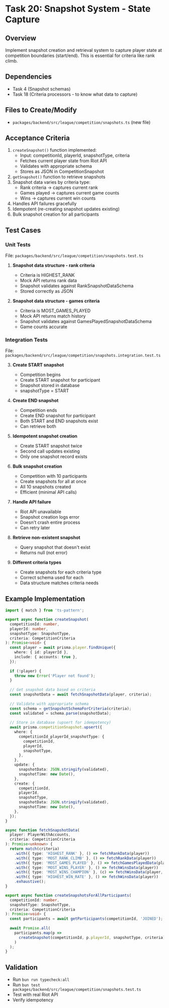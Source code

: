 # Task 20: Snapshot System - State Capture

## Overview
Implement snapshot creation and retrieval system to capture player state at competition boundaries (start/end). This is essential for criteria like rank climb.

## Dependencies
- Task 4 (Snapshot schemas)
- Task 18 (Criteria processors - to know what data to capture)

## Files to Create/Modify
- `packages/backend/src/league/competition/snapshots.ts` (new file)

## Acceptance Criteria
1. `createSnapshot()` function implemented:
   - Input: competitionId, playerId, snapshotType, criteria
   - Fetches current player state from Riot API
   - Validates with appropriate schema
   - Stores as JSON in CompetitionSnapshot
2. `getSnapshot()` function to retrieve snapshots
3. Snapshot data varies by criteria type:
   - Rank criteria → captures current rank
   - Games played → captures current game counts
   - Wins → captures current win counts
4. Handles API failures gracefully
5. Idempotent (re-creating snapshot updates existing)
6. Bulk snapshot creation for all participants

## Test Cases

### Unit Tests
File: `packages/backend/src/league/competition/snapshots.test.ts`

1. **Snapshot data structure - rank criteria**
   - Criteria is HIGHEST_RANK
   - Mock API returns rank data
   - Snapshot validates against RankSnapshotDataSchema
   - Stored correctly as JSON

2. **Snapshot data structure - games criteria**
   - Criteria is MOST_GAMES_PLAYED
   - Mock API returns match history
   - Snapshot validates against GamesPlayedSnapshotDataSchema
   - Game counts accurate

### Integration Tests
File: `packages/backend/src/league/competition/snapshots.integration.test.ts`

3. **Create START snapshot**
   - Competition begins
   - Create START snapshot for participant
   - Snapshot stored in database
   - snapshotType = START

4. **Create END snapshot**
   - Competition ends
   - Create END snapshot for participant
   - Both START and END snapshots exist
   - Can retrieve both

5. **Idempotent snapshot creation**
   - Create START snapshot twice
   - Second call updates existing
   - Only one snapshot record exists

6. **Bulk snapshot creation**
   - Competition with 10 participants
   - Create snapshots for all at once
   - All 10 snapshots created
   - Efficient (minimal API calls)

7. **Handle API failure**
   - Riot API unavailable
   - Snapshot creation logs error
   - Doesn't crash entire process
   - Can retry later

8. **Retrieve non-existent snapshot**
   - Query snapshot that doesn't exist
   - Returns null (not error)

9. **Different criteria types**
   - Create snapshots for each criteria type
   - Correct schema used for each
   - Data structure matches criteria needs

## Example Implementation
```typescript
import { match } from 'ts-pattern';

export async function createSnapshot(
  competitionId: number,
  playerId: number,
  snapshotType: SnapshotType,
  criteria: CompetitionCriteria
): Promise<void> {
  const player = await prisma.player.findUnique({
    where: { id: playerId },
    include: { accounts: true },
  });
  
  if (!player) {
    throw new Error('Player not found');
  }
  
  // Get snapshot data based on criteria
  const snapshotData = await fetchSnapshotData(player, criteria);
  
  // Validate with appropriate schema
  const schema = getSnapshotSchemaForCriteria(criteria);
  const validated = schema.parse(snapshotData);
  
  // Store in database (upsert for idempotency)
  await prisma.competitionSnapshot.upsert({
    where: {
      competitionId_playerId_snapshotType: {
        competitionId,
        playerId,
        snapshotType,
      },
    },
    update: {
      snapshotData: JSON.stringify(validated),
      snapshotTime: new Date(),
    },
    create: {
      competitionId,
      playerId,
      snapshotType,
      snapshotData: JSON.stringify(validated),
      snapshotTime: new Date(),
    },
  });
}

async function fetchSnapshotData(
  player: PlayerWithAccounts,
  criteria: CompetitionCriteria
): Promise<unknown> {
  return match(criteria)
    .with({ type: 'HIGHEST_RANK' }, () => fetchRankData(player))
    .with({ type: 'MOST_RANK_CLIMB' }, () => fetchRankData(player))
    .with({ type: 'MOST_GAMES_PLAYED' }, () => fetchGamesPlayedData(player))
    .with({ type: 'MOST_WINS_PLAYER' }, () => fetchWinsData(player))
    .with({ type: 'MOST_WINS_CHAMPION' }, (c) => fetchWinsData(player, c.championId))
    .with({ type: 'HIGHEST_WIN_RATE' }, () => fetchWinsData(player))
    .exhaustive();
}

export async function createSnapshotsForAllParticipants(
  competitionId: number,
  snapshotType: SnapshotType,
  criteria: CompetitionCriteria
): Promise<void> {
  const participants = await getParticipants(competitionId, 'JOINED');
  
  await Promise.all(
    participants.map(p =>
      createSnapshot(competitionId, p.playerId, snapshotType, criteria)
    )
  );
}
```

## Validation
- Run `bun run typecheck:all`
- Run `bun test packages/backend/src/league/competition/snapshots.test.ts`
- Test with real Riot API
- Verify idempotency

